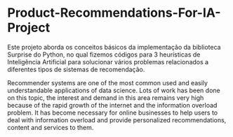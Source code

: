 # Product-Recommendations-For-IA-Project
Este projeto aborda os conceitos básicos da implementação da biblioteca Surprise do Python, no qual fizemos códigos para 3 heurísticas de Inteligência Artificial para solucionar vários problemas relacionados a diferentes tipos de sistemas de recomendação.

Recommender systems are one of the most common used and easily understandable applications of data science. Lots of work has been done on this topic, the interest and demand in this area remains very high because of the rapid growth of the internet and the information overload problem. It has become necessary for online businesses to help users to deal with information overload and provide personalized recommendations, content and services to them.
